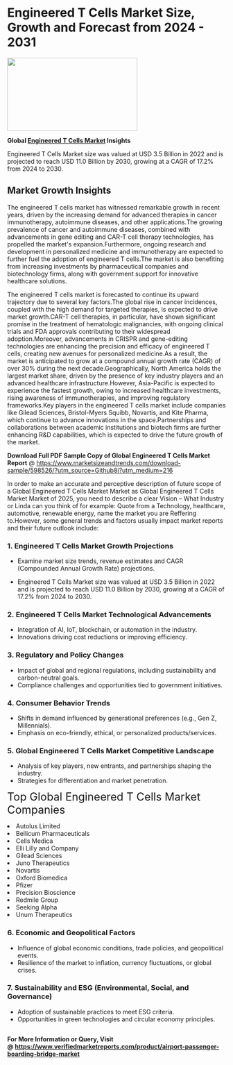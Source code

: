 <H1>Engineered T Cells Market Size, Growth and Forecast from 2024 - 2031</H1><img class="aligncenter size-medium wp-image-584254" src="https://thirdeyenews.in/wp-content/uploads/2024/09/Global-Market-Research-300x168.jpeg" alt="" width="300" height="168" /><p><strong>Global&nbsp;<a href="https://www.marketsizeandtrends.com/download-sample/598526/?utm_source=Github8j?utm_medium=216">Engineered T Cells Market</a> Insights</strong></p><p>Engineered T Cells Market size was valued at USD 3.5 Billion in 2022 and is projected to reach USD 11.0 Billion by 2030, growing at a CAGR of 17.2% from 2024 to 2030.</p><p><h2>Market Growth Insights</h2> <p>The engineered T cells market has witnessed remarkable growth in recent years, driven by the increasing demand for advanced therapies in cancer immunotherapy, autoimmune diseases, and other applications.The growing prevalence of cancer and autoimmune diseases, combined with advancements in gene editing and CAR-T cell therapy technologies, has propelled the market's expansion.Furthermore, ongoing research and development in personalized medicine and immunotherapy are expected to further fuel the adoption of engineered T cells.The market is also benefiting from increasing investments by pharmaceutical companies and biotechnology firms, along with government support for innovative healthcare solutions.</p> <p>The engineered T cells market is forecasted to continue its upward trajectory due to several key factors.The global rise in cancer incidences, coupled with the high demand for targeted therapies, is expected to drive market growth.CAR-T cell therapies, in particular, have shown significant promise in the treatment of hematologic malignancies, with ongoing clinical trials and FDA approvals contributing to their widespread adoption.Moreover, advancements in CRISPR and gene-editing technologies are enhancing the precision and efficacy of engineered T cells, creating new avenues for personalized medicine.As a result, the market is anticipated to grow at a compound annual growth rate (CAGR) of over 30% during the next decade.Geographically, North America holds the largest market share, driven by the presence of key industry players and an advanced healthcare infrastructure.However, Asia-Pacific is expected to experience the fastest growth, owing to increased healthcare investments, rising awareness of immunotherapies, and improving regulatory frameworks.Key players in the engineered T cells market include companies like Gilead Sciences, Bristol-Myers Squibb, Novartis, and Kite Pharma, which continue to advance innovations in the space.Partnerships and collaborations between academic institutions and biotech firms are further enhancing R&D capabilities, which is expected to drive the future growth of the market.<p><span class=""><strong>Download Full PDF Sample Copy of Global Engineered T Cells Market Report</strong> @ <a href="https://www.marketsizeandtrends.com/download-sample/598526/?utm_source=Github8j?utm_medium=216" target="_blank">https://www.marketsizeandtrends.com/download-sample/598526/?utm_source=Github8j?utm_medium=216</a></span></p><p>In order to make an accurate and perceptive description of future scope of a Global&nbsp;Engineered T Cells Market Market as Global&nbsp;Engineered T Cells Market Market of 2025, you need to describe a clear Vision &ndash; What Industry or Linda can you think of for example: Quote from a Technology, healthcare, automotive, renewable energy, name the market you are Reffering to.However, some general trends and factors usually impact market reports and their future outlook include:</p><h3>1.&nbsp;<strong>Engineered T Cells Market Growth Projections</strong></h3><ul><li>Examine market size trends, revenue estimates and CAGR (Compounded Annual Growth Rate) projections.</li><li><p>Engineered T Cells Market size was valued at USD 3.5 Billion in 2022 and is projected to reach USD 11.0 Billion by 2030, growing at a CAGR of 17.2% from 2024 to 2030.</p></li></ul><h3>2.&nbsp;<strong>Engineered T Cells Market Technological Advancements</strong></h3><ul><li>Integration of AI, IoT, blockchain, or automation in the industry.</li><li>Innovations driving cost reductions or improving efficiency.</li></ul><h3>3.&nbsp;<strong>Regulatory and Policy Changes</strong></h3><ul><li>Impact of global and regional regulations, including sustainability and carbon-neutral goals.</li><li>Compliance challenges and opportunities tied to government initiatives.</li></ul><h3>4.&nbsp;<strong>Consumer Behavior Trends</strong></h3><ul><li>Shifts in demand influenced by generational preferences (e.g., Gen Z, Millennials).</li><li>Emphasis on eco-friendly, ethical, or personalized products/services.</li></ul><h3>5.&nbsp;<strong>Global Engineered T Cells Market Competitive Landscape</strong></h3><ul><li>Analysis of key players, new entrants, and partnerships shaping the industry.</li><li>Strategies for differentiation and market penetration.</li></ul><p data-pm-slice="1 1 []"><span style="color: inherit; font-family: inherit; font-size: 25px;">Top Global Engineered T Cells Market Companies</span></p><div class="" data-test-id=""><p><li>Autolus Limited</li><li> Bellicum Pharmaceuticals</li><li> Cells Medica</li><li> Elli Lilly and Company</li><li> Gilead Sciences</li><li> Juno Therapeutics</li><li> Novartis</li><li> Oxford Biomedica</li><li> Pfizer</li><li> Precision Bioscience</li><li> Redmile Group</li><li> Seeking Alpha</li><li> Unum Therapeutics</li></p></div><h3>6.&nbsp;<strong>Economic and Geopolitical Factors</strong></h3><ul><li>Influence of global economic conditions, trade policies, and geopolitical events.</li><li>Resilience of the market to inflation, currency fluctuations, or global crises.</li></ul><h3>7.&nbsp;<strong>Sustainability and ESG (Environmental, Social, and Governance)</strong></h3><ul><li>Adoption of sustainable practices to meet ESG criteria.</li><li>Opportunities in green technologies and circular economy principles.</li></ul><h2><strong style="font-size: 14px;">For More Information or Query, Visit @&nbsp;</strong><a style="background-color: #ffffff; font-size: 14px;" href="https://www.marketsizeandtrends.com/report/engineered-t-cells-market/" target="_blank">https://www.verifiedmarketreports.com/product/airport-passenger-boarding-bridge-market</a></h2>